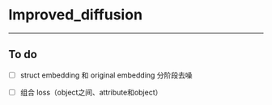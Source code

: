 # Improved_diffusion
---

## To do

- [ ] struct embedding 和 original embedding 分阶段去噪

- [ ] 组合 loss（object之间、attribute和object）


